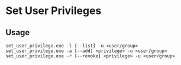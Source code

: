 # Set User Privileges

## Usage

```
set_user_privilege.exe -l [--list] -u <user/group>
set_user_privilege.exe -a [--add] <privilege> -u <user/group>
set_user_privilege.exe -r [--revoke] <privilege> -u <user/group>
```
